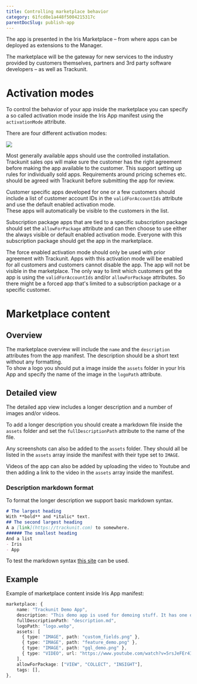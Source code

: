 ```yaml
---
title: Controlling marketplace behavior
category: 61fcd8e1a448f5004215317c
parentDocSlug: publish-app
---
```


The app is presented in the Iris Marketplace – from where apps can be deployed as extensions to the Manager.

The marketplace will be the gateway for new services to the industry provided by customers themselves, partners and 3rd party software developers – as well as Trackunit.

# Activation modes

To control the behavior of your app inside the marketplace you can specify a so called activation mode inside the Iris App manifest using the `activationMode` attribute.

There are four different activation modes:

![](https://files.readme.io/e11630c-image.png)

Most generally available apps should use the controlled installation. Trackunit sales ops will make sure the customer has the right agreement before making the app available to the customer. This support setting up rules for individually sold apps. Requirements around pricing schemes etc. should be agreed with Trackunit before submitting the app for review.

Customer specific apps developed for one or a few customers should include a list of customer account IDs in the `validForAccountIds` attribute and use the default enabled activation mode.  
These apps will automatically be visible to the customers in the list.

Subscription package apps that are tied to a specific subscription package should set the `allowForPackage` attribute and can then choose to use either the always visible or default enabled activation mode. Everyone with this subscription package should get the app in the marketplace.

The force enabled activation mode should only be used with prior agreement with Trackunit. Apps with this activation mode will be enabled for all customers and customers cannot disable the app. The app will not be visible in the marketplace. The only way to limit which customers get the app is using the `validForAccountIds` and/or `allowForPackage` attributes. So there might be a forced app that's limited to a subscription package or a specific customer.

# Marketplace content

## Overview

The marketplace overview will include the `name` and the `description` attributes from the app manifest. The description should be a short text without any formatting.  
To show a logo you should put a image inside the `assets` folder in your Iris App and specify the name of the image in the `logoPath` attribute.

## Detailed view

The detailed app view includes a longer description and a number of images and/or videos.

To add a longer description you should create a markdown file inside the `assets` folder and set the `fullDescriptionPath` attribute to the name of the file.

Any screenshots can also be added to the `assets` folder. They should all be listed in the `assets` array inside the manifest with their type set to `IMAGE`.

Videos of the app can also be added by uploading the video to Youtube and then adding a link to the video in the `assets` array inside the manifest.

### Description markdown format

To format the longer description we support basic markdown syntax.

```markdown
# The largest heading
With **bold** and *italic* text.
## The second largest heading
A a [link](https://trackunit.com) to somewhere.
###### The smallest heading
And a list
- Iris
- App
```



To test the markdown syntax [this site](https://marked.js.org/demo/?text=%23%20The%20largest%20heading%0AWith%20**bold**%20and%20*italic*%20text.%0A%23%23%20The%20second%20largest%20heading%0AA%20a%20%5Blink%5D(https%3A%2F%2Ftrackunit.com)%20to%20somewhere.%0A%23%23%23%23%23%23%20The%20smallest%20heading%0AAnd%20a%20list%0A-%20Iris%0A-%20App&options=%7B%0A%20%22async%22%3A%20false%2C%0A%20%22baseUrl%22%3A%20null%2C%0A%20%22breaks%22%3A%20false%2C%0A%20%22extensions%22%3A%20null%2C%0A%20%22gfm%22%3A%20true%2C%0A%20%22headerIds%22%3A%20true%2C%0A%20%22headerPrefix%22%3A%20%22%22%2C%0A%20%22highlight%22%3A%20null%2C%0A%20%22langPrefix%22%3A%20%22language-%22%2C%0A%20%22mangle%22%3A%20true%2C%0A%20%22pedantic%22%3A%20false%2C%0A%20%22sanitize%22%3A%20false%2C%0A%20%22sanitizer%22%3A%20null%2C%0A%20%22silent%22%3A%20false%2C%0A%20%22smartLists%22%3A%20false%2C%0A%20%22smartypants%22%3A%20false%2C%0A%20%22tokenizer%22%3A%20null%2C%0A%20%22walkTokens%22%3A%20null%2C%0A%20%22xhtml%22%3A%20false%0A%7D&version=master) can be used.

## Example

Example of marketplace content inside Iris App manifest:

```typescript
marketplace: {
    name: "Trackunit Demo App",
    description: "This demo app is used for demoing stuff. It has one of each extension type.",
    fullDescriptionPath: "description.md",
    logoPath: "logo.webp",
    assets: [
      { type: "IMAGE", path: "custom_fields.png" },
      { type: "IMAGE", path: "feature_demo.png" },
      { type: "IMAGE", path: "gql_demo.png" },
      { type: "VIDEO", url: "https://www.youtube.com/watch?v=5rsJeFEr4IE" },
    ],
    allowForPackage: ["VIEW", "COLLECT", "INSIGHT"],
    tags: [],
},
```
